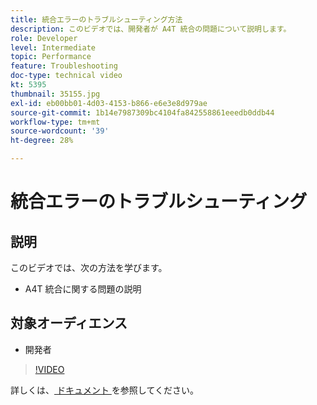 ```yaml
---
title: 統合エラーのトラブルシューティング方法
description: このビデオでは、開発者が A4T 統合の問題について説明します。
role: Developer
level: Intermediate
topic: Performance
feature: Troubleshooting
doc-type: technical video
kt: 5395
thumbnail: 35155.jpg
exl-id: eb00bb01-4d03-4153-b866-e6e3e8d979ae
source-git-commit: 1b14e7987309bc4104fa842558861eeedb0ddb44
workflow-type: tm+mt
source-wordcount: '39'
ht-degree: 28%

---
```


# 統合エラーのトラブルシューティング

## 説明

このビデオでは、次の方法を学びます。

* A4T 統合に関する問題の説明

## 対象オーディエンス

* 開発者

>[!VIDEO](https://video.tv.adobe.com/v/35155/?quality=12)

詳しくは、[ ドキュメント ](https://experienceleague.adobe.com/docs/target/using/integrate/a4t/troubleshoot-a4t/a4t-troubleshooting.html?lang=en) を参照してください。
